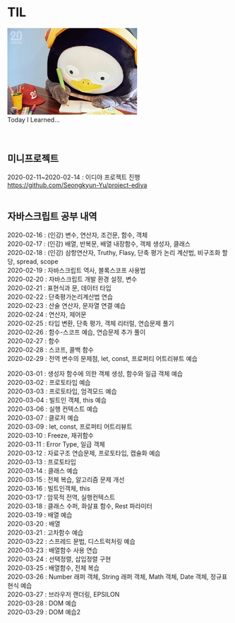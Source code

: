 # TIL
![pangStudy](./image/pangStudy.jpg) <br>
Today I Learned...
<br><br><br>

## 미니프로젝트
2020-02-11~2020-02-14 : 이디야 프로젝트 진행 <br>
https://github.com/Seongkyun-Yu/project-ediya <br>
<br>

## 자바스크립트 공부 내역 
2020-02-16 : (인강) 변수, 연산자, 조건문, 함수, 객체 <br>
2020-02-17 : (인강) 배열, 반복문, 배열 내장함수, 객체 생성자, 클래스 <br>
2020-02-18 : (인강) 삼항연산자, Truthy, Flasy, 단축 평가 논리 계산법, 비구조화 할당, spread, scope <br>
2020-02-19 : 자바스크립트 역사, 블록스코프 사용법 <br>
2020-02-20 : 자바스크립트 개발 환경 설정, 변수 <br>
2020-02-21 : 표현식과 문, 데이터 타입 <br>
2020-02-22 : 단축평가논리계산법 연습 <br>
2020-02-23 : 산술 연산자, 문자열 연결 예습<br>
2020-02-24 : 연산자, 제어문<br>
2020-02-25 : 타입 변환, 단축 평가, 객체 리터럴, 연습문제 풀기<br>
2020-02-26 : 함수-스코프 예습, 연습문제 추가 풀이<br>
2020-02-27 : 함수<br>
2020-02-28 : 스코프, 콜백 함수<br>
2020-02-29 : 전역 변수의 문제점, let, const, 프로퍼티 어트리뷰트 예습<br>

2020-03-01 : 생성자 함수에 의한 객체 생성, 함수와 일급 객체 예습<br>
2020-03-02 : 프로토타입 예습<br>
2020-03-03 : 프로토타입, 엄격모드 예습<br>
2020-03-04 : 빌트인 객체, this 예습<br>
2020-03-06 : 실행 컨텍스트 예습<br>
2020-03-07 : 클로저 예습<br>
2020-03-09 : let, const, 프로퍼티 어트리뷰트 <br>
2020-03-10 : Freeze, 재귀함수<br>
2020-03-11 : Error Type, 일급 객체<br>
2020-03-12 : 자료구조 연습문제, 프로토타입, 캡슐화 예습<br>
2020-03-13 : 프로토타입<br>
2020-03-14 : 클래스 예습<br>
2020-03-15 : 전체 복습, 알고리즘 문제 개선<br>
2020-03-16 : 빌트인객체, this <br>
2020-03-17 : 암묵적 전역, 실행컨텍스트<br>
2020-03-18 : 클래스 수퍼, 화살표 함수, Rest 파라미터<br>
2020-03-19 : 배열 예습<br>
2020-03-20 : 배열<br>
2020-03-21 : 고차함수 예습<br>
2020-03-22 : 스프레드 문법, 디스트럭처링 예습<br>
2020-03-23 : 배열함수 사용 연습<br>
2020-03-24 : 선택정렬, 삽입정렬 구현<br>
2020-03-25 : 배열함수, 전체 복습<br>
2020-03-26 : Number 래퍼 객체, String 래퍼 객체, Math 객체, Date 객체, 정규표현식 예습<br>
2020-03-27 : 브라우저 랜더링, EPSILON<br>
2020-03-28 : DOM 예습<br>
2020-03-29 : DOM 예습2<br>
<br>